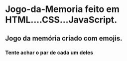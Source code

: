 # Jogo-da-Memoria feito em HTML....CSS...JavaScript.
## Jogo da memória criado com emojis. 
### Tente achar o par de cada um deles 
